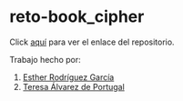 # reto-book_cipher




Click [aquí](https://github.com/ESTHERRODRIGUEZGARCIA/reto-book_cipher.git) para ver el enlace del repositorio.

Trabajo hecho por:
1. [Esther Rodríguez García](https://github.com/ESTHERRODRIGUEZGARCIA)
2. [Teresa Álvarez de Portugal](https://github.com/tereesaalvarez)

